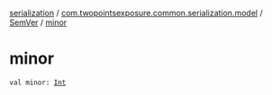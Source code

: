 [serialization](../../index.md) / [com.twopointsexposure.common.serialization.model](../index.md) / [SemVer](index.md) / [minor](./minor.md)

# minor

`val minor: `[`Int`](https://kotlinlang.org/api/latest/jvm/stdlib/kotlin/-int/index.html)